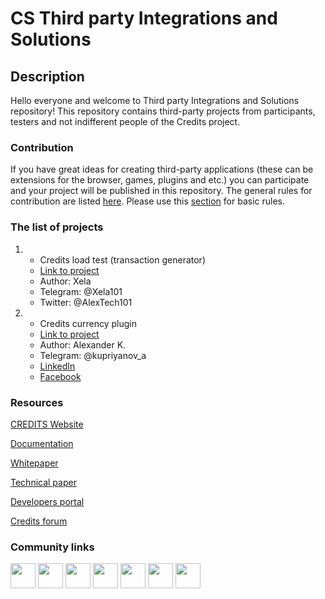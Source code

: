 <h1>CS Third party Integrations and Solutions</h1>
<h2>Description</h2>
<p>Hello everyone and welcome to Third party Integrations and Solutions repository!
This repository contains third-party projects from participants, testers and not indifferent people of the Credits project. </p>
<h3>Contribution</h3>
<p> 
If you have great ideas for creating third-party applications (these can be extensions for the browser, games, plugins and etc.) you can participate and your project will be published in this repository.
The general rules for contribution are listed <a href="https://github.com/CREDITSCOM/Documentation/blob/master/Contribution.md"> here</a>. Please use this <a href="https://github.com/CREDITSCOM/Documentation/blob/master/Contribution.md#adding-a-feature">section</a> for basic rules.</p>
<h3>The list of projects</h3>
<ol type='1'>
<li>
<ul>
<li>Credits load test (transaction generator)</li>
<li><a href="https://github.com/Xela101/CreditsLoadTest">Link to project</a></li>
<li>Author: Xela</li>
<li>Telegram: @Xela101</li>
<li>Twitter: @AlexTech101</li>
</ul>
</li>
<li>
<ul>
<li>Сredits currency plugin</li>
<li><a href="">Link to project</a></li>
<li>Author: Alexander K.</li>
<li>Telegram: @kupriyanov_a</li>
<li><a href="https://www.linkedin.com/in/alexanderkupriyanov/">LinkedIn</a></li>
<li><a href="https://www.facebook.com/alexandrkupriyanov">Facebook</a></li>
</ul>
</li>
</ol>
<h3>Resources</h3>

<a href="https://credits.com//">CREDITS Website</a>

<a href="https://github.com/CREDITSCOM/DOCUMENTATION">Documentation</a>

<a href="https://credits.com/Content/Docs/TechnicalWhitePaperCREDITSEng.pdf">Whitepaper</a>

<a href="https://credits.com/Content/Docs/TechnicalPaperENG.pdf">Technical paper</a>

<a href="https://developers.credits.com/">Developers portal</a>

<a href="http://forum.credits.com/">Credits forum</a>
<h3>Community links</h3>
   <a href="https://t.me/creditscom"><img src ="https://simpleicons.org/icons/telegram.svg" height=40 widht=40 ></a>
   <a href="https://twitter.com/creditscom"><img src ="https://simpleicons.org/icons/twitter.svg" height=40 widht=40 ></a>
   <a href="https://www.reddit.com/r/CreditsOfficial/"><img src ="https://simpleicons.org/icons/reddit.svg" height=40 widht=40></a> 
   <a href="https://medium.com/@credits"><img src="https://simpleicons.org/icons/medium.svg" height=40 widht=40></a>
   <a href="https://www.instagram.com/credits_com/"><img src="https://simpleicons.org/icons/facebook.svg" height=40 widht=40></a>
   <a href="https://www.facebook.com/creditscom"><img src="https://simpleicons.org/icons/instagram.svg" height=40 widht=40></a>
   <a href="https://www.youtube.com/channel/UC7kjX_jgauCqmf_a4fqLGOQ"><img src="https://simpleicons.org/icons/youtube.svg" height=40 widht=40></a>
